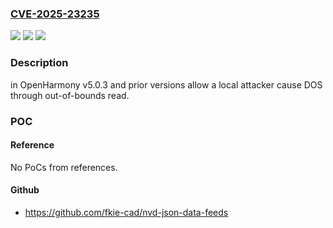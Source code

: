 ### [CVE-2025-23235](https://cve.mitre.org/cgi-bin/cvename.cgi?name=CVE-2025-23235)
![](https://img.shields.io/static/v1?label=Product&message=OpenHarmony&color=blue)
![](https://img.shields.io/static/v1?label=Version&message=v5.0.1%20&color=brightgreen)
![](https://img.shields.io/static/v1?label=Vulnerability&message=CWE-125%20Out-of-bounds%20Read&color=brightgreen)

### Description

in OpenHarmony v5.0.3 and prior versions allow a local attacker cause DOS through  out-of-bounds read.

### POC

#### Reference
No PoCs from references.

#### Github
- https://github.com/fkie-cad/nvd-json-data-feeds

